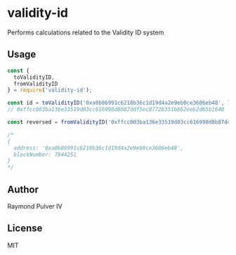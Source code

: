 # validity-id

Performs calculations related to the Validity ID system

## Usage

```js
const {
  toValidityID,
  fromValidityID
} = require('validity-id');

const id = toValidityID('0xa0b86991c6218b36c1d19d4a2e9eb0ce3606eb48', 7944251);
// 0xffcc003ba136e33519d03cc616998d8b87ddf5ec8772b351b862eeb2d65b1640

const reversed = fromValidityID('0xffcc003ba136e33519d03cc616998d8b87ddf5ec8772b351b862eeb2d65b1640');

/*
{
  address: '0xa0b86991c6218b36c1d19d4a2e9eb0ce3606eb48',
  blockNumber: 7944251
}
*/
```

## Author

Raymond Pulver IV

## License

MIT
